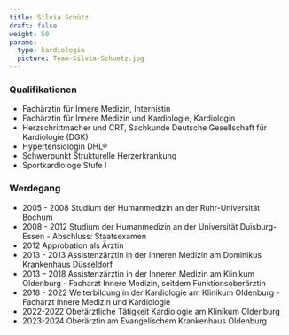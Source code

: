 ```yaml
---
title: Silvia Schütz
draft: false
weight: 50
params:
  type: kardiologie
  picture: Team-Silvia-Schuetz.jpg
---
```

### Qualifikationen
- Fachärztin für Innere Medizin, Internistin
- Fachärztin für Innere Medizin und Kardiologie, Kardiologin
- Herzschrittmacher und CRT, Sachkunde Deutsche Gesellschaft für Kardiologie (DGK)
- Hypertensiologin DHL®
- Schwerpunkt Strukturelle Herzerkrankung
- Sportkardiologe Stufe I


### Werdegang
- 2005 - 2008	Studium der Humanmedizin an der Ruhr-Universität Bochum
- 2008 - 2012	Studium der Humanmedizin an der Universität Duisburg-Essen - Abschluss: Staatsexamen
- 2012 Approbation als Ärztin
- 2013 - 2013	Assistenzärztin in der Inneren Medizin am Dominikus Krankenhaus Düsseldorf
- 2013 – 2018	Assistenzärztin in der Inneren Medizin am Klinikum Oldenburg - Facharzt Innere Medizin, seitdem Funktionsoberärztin
- 2018 -  2022 Weiterbildung in der Kardiologie am Klinikum Oldenburg - Facharzt Innere Medizin und Kardiologie
- 2022-2022 Oberärztliche Tätigkeit Kardiologie am Klinikum Oldenburg
- 2023-2024 Oberärztin am Evangelischem Krankenhaus Oldenburg










